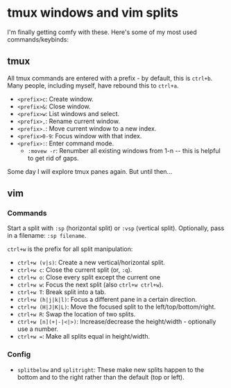 # tmux windows and vim splits

I'm finally getting comfy with these. Here's some of my most used commands/keybinds:

## tmux

All tmux commands are entered with a prefix - by default, this is `ctrl+b`. Many people, including myself, have rebound this to `ctrl+a`.

- `<prefix>c`: Create window.
- `<prefix>&`: Close window.
- `<prefix>w`: List windows and select.
- `<prefix>,`: Rename current window.
- `<prefix>.`: Move current window to a new index.
- `<prefix>0-9`: Focus window with that index.
- `<prefix>:`: Enter command mode.
  - `:movew -r`: Renumber all existing windows from 1-n -- this is helpful to get rid of gaps.

Some day I will explore tmux panes again. But until then...

## vim

### Commands

Start a split with `:sp` (horizontal split) or `:vsp` (vertical split).
Optionally, pass in a filename: `:sp filename`.

`ctrl+w` is the prefix for all split manipulation:

- `ctrl+w (v|s)`: Create a new vertical/horizontal split.
- `ctrl+w c`: Close the current split (or, `:q`).
- `ctrl+w o`: Close every split except the current one
- `ctrl+w w`: Focus the next split (also `ctrl+w ctrl+w`).
- `ctrl+w T`: Break split into a tab. 
- `ctrl+w (h|j|k|l)`: Focus a different pane in a certain direction.
- `ctrl+w (H|J|K|L)`: Move the focused split to the left/top/bottom/right.
- `ctrl+w R`: Swap the location of two splits.
- `ctrl+w [n](+|-|<|>)`: Increase/decrease the height/width - optionally use a number. 
- `ctrl+w =`: Make all splits equal in height/width.

### Config

- `splitbelow` and `splitright`: These make new splits happen to the bottom and
  to the right rather than the default (top or left).
